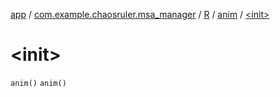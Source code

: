 [app](../../../index.md) / [com.example.chaosruler.msa_manager](../../index.md) / [R](../index.md) / [anim](index.md) / [&lt;init&gt;](.)

# &lt;init&gt;

`anim()`
`anim()`